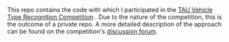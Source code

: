 
This repo contains the code with which I participated in the [TAU Vehicle Type Recognition Competition](https://www.kaggle.com/competitions/vehicle/overview) .
Due to the nature of the competition, this is the outcome of a private repo.
A more detailed description of the approach can be found on the competition's [discussion forum](https://www.kaggle.com/competitions/vehicle/discussion/121883).
